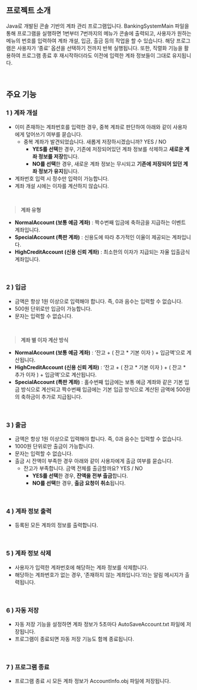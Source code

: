 ## 프로젝트 소개


Java로 개발된 콘솔 기반의 계좌 관리 프로그램입니다. BankingSystemMain 파일을 통해 프로그램을 실행하면 1번부터 7번까지의 메뉴가 콘솔에 출력되고, 사용자가 원하는 메뉴의 번호를 입력하여 계좌 개설, 입금, 출금 등의 작업을 할 수 있습니다. 해당 프로그램은 사용자가 ‘종료’ 옵션을 선택하기 전까지 반복 실행됩니다. 또한, 직렬화 기능을 활용하여 프로그램 종료 후 재시작하더라도 이전에 입력한 계좌 정보들이 그대로 유지됩니다.

<br/>

## 주요 기능

### 1 ) 계좌 개설

<ul>
  <li>
    이미 존재하는 계좌번호를 입력한 경우, 중복 계좌로 판단하여 아래와 같이 사용자에게 덮어쓰기 여부를 묻습니다.
    <ul>
      <li>중복 계좌가 발견되었습니다. 새롭게 저장하시겠습니까? YES / NO
        <ul>
          <li><b>YES를 선택</b>한 경우, 기존에 저장되어있던 계좌 정보를 삭제하고 <b>새로운 계좌 정보를 저장</b>합니다.</li>
          <li><b>NO를 선택</b>한 경우, 새로운 계좌 정보는 무시되고 <b>기존에 저장되어 있던 계좌 정보가 유지</b>됩니다.</li>
        </ul>
      </li>
    </ul>
  </li>
  <li>계좌번호 입력 시 정수만 입력이 가능합니다.</li>
  <li>계좌 개설 시에는 이자를 계산하지 않습니다.</li>
</ul>

<br/>

> <b>계좌 유형</b>

<ul>
  <li><b>NormalAccount (보통 예금 계좌)</b> : 짝수번째 입금에 축하금을 지급하는 이벤트 계좌입니다.</li>
  <li><b>SpecialAccount (특판 계좌)</b> : 신용도에 따라 추가적인 이율이 제공되는 계좌입니다.</li>
  <li><b>HighCreditAccount (신용 신뢰 계좌)</b> : 최소한의 이자가 지급되는 자율 입출금식 계좌입니다.</li>
</ul>

<br/>

### 2 ) 입금

<ul>
  <li>금액은 항상 1원 이상으로 입력해야 합니다. 즉, 0과 음수는 입력할 수 없습니다.</li>
  <li>500원 단위로만 입금이 가능합니다.</li>
  <li>문자는 입력할 수 없습니다.</li>
</ul>

<br/>

> <b>계좌 별 이자 계산 방식</b>

<ul>
  <li><b>NormalAccount (보통 예금 계좌)</b> : ‘잔고 + ( 잔고 * 기본 이자 ) + 입금액’으로 계산됩니다.</li>
  <li><b>HighCreditAccount (신용 신뢰 계좌)</b> : ‘잔고 + ( 잔고 * 기본 이자 ) + ( 잔고 * 추가 이자 ) + 입금액’으로 계산됩니다.</li>
  <li><b>SpecialAccount (특판 계좌)</b> : 홀수번째 입금에는 보통 예금 계좌와 같은 기본 입금 방식으로 계산되고 짝수번째 입금에는 기본 입금 방식으로 계산된 금액에 500원의 축하금이 추가로 지급됩니다.</li>
</ul>

<br/>

### 3 ) 출금

<ul>
  <li>금액은 항상 1원 이상으로 입력해야 합니다. 즉, 0과 음수는 입력할 수 없습니다.</li>
  <li>1000원 단위로만 출금이 가능합니다.</li>
  <li>문자는 입력할 수 없습니다.</li>
  <li>
    출금 시 잔액이 부족한 경우 아래와 같이 사용자에게 출금 여부를 묻습니다.
    <ul>
      <li>
        잔고가 부족합니다. 금액 전체를 출금할까요? YES / NO
        <ul>
          <li><b>YES를 선택</b>한 경우, <b>잔액을 전부 출금</b>합니다.</li>
          <li><b>NO를 선택</b>한 경우, <b>출금 요청이 취소</b>됩니다.</li>
        </ul>
      </li>
    </ul>
  </li>
</ul>

<br/>

### 4 ) 계좌 정보 출력

<ul>
  <li>등록된 모든 계좌의 정보를 출력합니다.</li>
</ul>

<br/>

### 5 ) 계좌 정보 삭제

<ul>
  <li>사용자가 입력한 계좌번호에 해당하는 계좌 정보를 삭제합니다.</li>
  <li>해당하는 계좌번호가 없는 경우, ‘존재하지 않는 계좌입니다.’라는 알림 메시지가 출력됩니다.</li>
</ul>

<br/>

### 6 ) 자동 저장

<ul>
  <li>자동 저장 기능을 설정하면 계좌 정보가 5초마다 AutoSaveAccount.txt 파일에 저장됩니다.</li>
  <li>프로그램이 종료되면 자동 저장 기능도 함께 종료됩니다.</li>
</ul>

<br/>

### 7 ) 프로그램 종료

<ul>
  <li>프로그램 종료 시 모든 계좌 정보가 AccountInfo.obj 파일에 저장됩니다.</li>
</ul>
